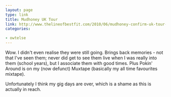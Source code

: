 ```yaml
---
layout: page
type: link
title: Mudhoney UK Tour
link: http://www.thelineofbestfit.com/2010/06/mudhoney-confirm-uk-tour-dates/
categories: 

- owtelse
---
```

Wow. I didn't even realise they were still going. Brings back memories - not that I've seen them; never did get to see them live when I was really into them (school years), but I associate them with good times. Plus Pokin' Around is on my (now defunct) Muxtape (basically my all time favourites mixtape).

Unfortunately I think my gig days are over, which is a shame as this is actually in reach. 
